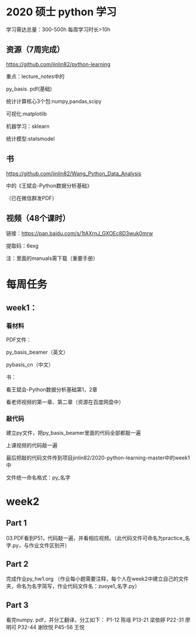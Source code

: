 # 2020 硕士 python 学习

学习需达总量：300-500h  每周学习时长>10h

## 资源（7周完成）

https://github.com/jinlin82/python-learning

重点：lecture_notes中的

py_basis. pdf(基础)
      
统计计算核心3个包:numpy,pandas,scipy
      
可视化:matplotlib
      
机器学习：sklearn
      
统计模型:statsmodel
      
## 书 

https://github.com/jinlin82/Wang_Python_Data_Analysis 

中的《王斌会-Python数据分析基础》

（已在微信群发PDF）

## 视频（48个课时）

链接：https://pan.baidu.com/s/1tAXrnJ_GXOEc8D3wuk0mrw 

提取码：6exg 

注：里面的manuals需下载（重要手册）

# 每周任务

## week1：

### 看材料

PDF文件：

py_basis_beamer（英文）
     
pybasis_cn（中文）
     
书：

看王斌会-Python数据分析基础第1，2章
     
看老师视频的第一章、第二章（资源在百度网盘中）

### 敲代码

建立py文件，把py_basis_beamer里面的代码全部都敲一遍

上课视频的代码敲一遍

最后把敲的代码文件传到项目jinlin82/2020-python-learning-master中的week1中

文件统一命名格式：py_名字

# week2

## Part 1

 03.PDF看到P51，代码敲一遍，并看相应视频。（此代码文件可命名为practice_名字.py，与作业文件区别开）

## Part 2

完成作业py_hw1.org
（作业每小题需要注释，每个人在week2中建立自己的文件夹，命名为名字简写，作业代码文件名：zuoye1_名字.py）

## Part 3

看完numpy. pdf，并分工翻译，分工如下：
P1-12   陈瑶
P13-21 梁依婷
P22-31 廖明可
P32-44 谢欣悦
P45-56 王悦
